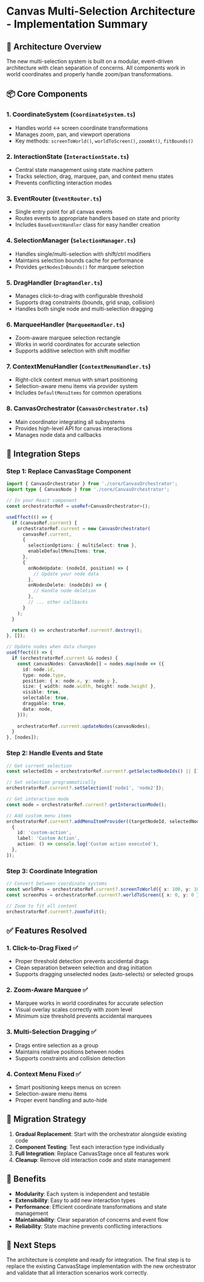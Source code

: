 # Canvas Multi-Selection Architecture - Implementation Summary

## 🎯 Architecture Overview

The new multi-selection system is built on a modular, event-driven architecture with clean separation of concerns. All components work in world coordinates and properly handle zoom/pan transformations.

## 📦 Core Components

### 1. **CoordinateSystem** (`CoordinateSystem.ts`)
- Handles world ↔ screen coordinate transformations
- Manages zoom, pan, and viewport operations
- Key methods: `screenToWorld()`, `worldToScreen()`, `zoomAt()`, `fitBounds()`

### 2. **InteractionState** (`InteractionState.ts`)
- Central state management using state machine pattern
- Tracks selection, drag, marquee, pan, and context menu states
- Prevents conflicting interaction modes

### 3. **EventRouter** (`EventRouter.ts`)
- Single entry point for all canvas events
- Routes events to appropriate handlers based on state and priority
- Includes `BaseEventHandler` class for easy handler creation

### 4. **SelectionManager** (`SelectionManager.ts`)
- Handles single/multi-selection with shift/ctrl modifiers
- Maintains selection bounds cache for performance
- Provides `getNodesInBounds()` for marquee selection

### 5. **DragHandler** (`DragHandler.ts`)
- Manages click-to-drag with configurable threshold
- Supports drag constraints (bounds, grid snap, collision)
- Handles both single node and multi-selection dragging

### 6. **MarqueeHandler** (`MarqueeHandler.ts`)
- Zoom-aware marquee selection rectangle
- Works in world coordinates for accurate selection
- Supports additive selection with shift modifier

### 7. **ContextMenuHandler** (`ContextMenuHandler.ts`)
- Right-click context menus with smart positioning
- Selection-aware menu items via provider system
- Includes `DefaultMenuItems` for common operations

### 8. **CanvasOrchestrator** (`CanvasOrchestrator.ts`)
- Main coordinator integrating all subsystems
- Provides high-level API for canvas interactions
- Manages node data and callbacks

## 🔧 Integration Steps

### Step 1: Replace CanvasStage Component

```typescript
import { CanvasOrchestrator } from './core/CanvasOrchestrator';
import type { CanvasNode } from './core/CanvasOrchestrator';

// In your React component
const orchestratorRef = useRef<CanvasOrchestrator>();

useEffect(() => {
  if (canvasRef.current) {
    orchestratorRef.current = new CanvasOrchestrator(
      canvasRef.current,
      {
        selectionOptions: { multiSelect: true },
        enableDefaultMenuItems: true,
      },
      {
        onNodeUpdate: (nodeId, position) => {
          // Update your node data
        },
        onNodesDelete: (nodeIds) => {
          // Handle node deletion
        },
        // ... other callbacks
      }
    );
  }

  return () => orchestratorRef.current?.destroy();
}, []);

// Update nodes when data changes
useEffect(() => {
  if (orchestratorRef.current && nodes) {
    const canvasNodes: CanvasNode[] = nodes.map(node => ({
      id: node.id,
      type: node.type,
      position: { x: node.x, y: node.y },
      size: { width: node.width, height: node.height },
      visible: true,
      selectable: true,
      draggable: true,
      data: node,
    }));
    
    orchestratorRef.current.updateNodes(canvasNodes);
  }
}, [nodes]);
```

### Step 2: Handle Events and State

```typescript
// Get current selection
const selectedIds = orchestratorRef.current?.getSelectedNodeIds() || [];

// Set selection programmatically
orchestratorRef.current?.setSelection(['node1', 'node2']);

// Get interaction mode
const mode = orchestratorRef.current?.getInteractionMode();

// Add custom menu items
orchestratorRef.current?.addMenuItemProvider((targetNodeId, selectedNodeIds) => [
  {
    id: 'custom-action',
    label: 'Custom Action',
    action: () => console.log('Custom action executed'),
  },
]);
```

### Step 3: Coordinate Integration

```typescript
// Convert between coordinate systems
const worldPos = orchestratorRef.current?.screenToWorld({ x: 100, y: 100 });
const screenPos = orchestratorRef.current?.worldToScreen({ x: 0, y: 0 });

// Zoom to fit all content
orchestratorRef.current?.zoomToFit();
```

## ✅ Features Resolved

### 1. **Click-to-Drag Fixed** ✅
- Proper threshold detection prevents accidental drags
- Clean separation between selection and drag initiation
- Supports dragging unselected nodes (auto-selects) or selected groups

### 2. **Zoom-Aware Marquee** ✅
- Marquee works in world coordinates for accurate selection
- Visual overlay scales correctly with zoom level
- Minimum size threshold prevents accidental marquees

### 3. **Multi-Selection Dragging** ✅
- Drags entire selection as a group
- Maintains relative positions between nodes
- Supports constraints and collision detection

### 4. **Context Menu Fixed** ✅
- Smart positioning keeps menus on screen
- Selection-aware menu items
- Proper event handling and auto-hide

## 🔄 Migration Strategy

1. **Gradual Replacement**: Start with the orchestrator alongside existing code
2. **Component Testing**: Test each interaction type individually
3. **Full Integration**: Replace CanvasStage once all features work
4. **Cleanup**: Remove old interaction code and state management

## 🚀 Benefits

- **Modularity**: Each system is independent and testable
- **Extensibility**: Easy to add new interaction types
- **Performance**: Efficient coordinate transformations and state management
- **Maintainability**: Clear separation of concerns and event flow
- **Reliability**: State machine prevents conflicting interactions

## 📝 Next Steps

The architecture is complete and ready for integration. The final step is to replace the existing CanvasStage implementation with the new orchestrator and validate that all interaction scenarios work correctly.